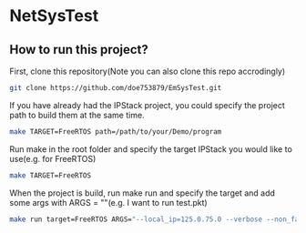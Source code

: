 # NetSysTest  
## How to run this project?  
First, clone this repository(Note you can also clone this repo accrodingly)  
```bash
git clone https://github.com/doe753879/EmSysTest.git   
```
If you have already had the IPStack project, you could specify the project path to build them at the same time.
```bash
make TARGET=FreeRTOS path=/path/to/your/Demo/program
```
Run  make in the root folder and specify the target IPStack you would like to use(e.g. for FreeRTOS)  
```bash
make TARGET=FreeRTOS
```
When the project is build, run make run and specify the target and add some args with ARGS = ""(e.g. I want to run test.pkt)
```bash
make run target=FreeRTOS ARGS="--local_ip=125.0.75.0 --verbose --non_fatal=packet --tolerance_usecs=1000000 /path/to/test.pkt"
```
